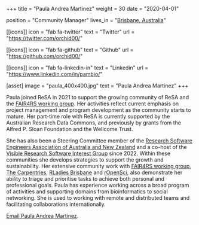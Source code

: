 +++
title = "Paula Andrea Martinez"
weight = 30
date = "2020-04-01"

position = "Community Manager"
lives_in = "[Brisbane, Australia](https://www.timeanddate.com/worldclock/australia/brisbane)"

[[icons]]
  icon = "fab fa-twitter"
  text = "Twitter"
  url = "https://twitter.com/orchid00/"

[[icons]]
  icon = "fab fa-github"
  text = "Github"
  url = "https://github.com/orchid00/"

[[icons]]
  icon = "fab fa-linkedin-in"
  text = "Linkedin"
  url = "https://www.linkedin.com/in/pambio/"

[asset]
  image = "paula_400x400.jpg"
  text = "Paula Andrea Martinez"
+++

Paula joined ReSA in 2021 to support the growing community of ReSA and the
[FAIR4RS working group](https://www.rd-alliance.org/groups/fair-4-research-software-fair4rs-wg). Her activities
reflect current emphasis on project management and program development as the community starts to mature. Her part-time
role with ReSA is currently supported by the Australian Research Data Commons, and previously by grants from the
Alfred P. Sloan Foundation and the Wellcome Trust.

She has also been a Steering Committee member of the [Research Software Engineers Association of Australia and New Zealand](http://rse-aunz.org/) and a co-host of the [Visible Research Software Interest Group](https://sites.google.com/ardc.edu.au/visible-research-software) since 2022.
Within these communities she develops strategies to support the growth and sustainability.
Her extensive community work with [FAIR4RS working group](https://www.rd-alliance.org/groups/fair-4-research-software-fair4rs-wg), [The Carpentries](https://carpentries.org/), [RLadies Brisbane](https://github.com/rladies/meetup-presentations_brisbane/blob/master/organisersKit/volunteers.md) and [rOpenSci](https://ropensci.org), also demonstrate her ability
to triage and prioritise tasks to achieve both personal and professional goals. Paula has experience working across a
broad program of activities and supporting domains from bioinformatics to social networking. She is used to
working with remote and distributed teams and facilitating collaborations internationally.

[Email Paula Andrea Martinez](mailto:paula@researchsoft.org).
